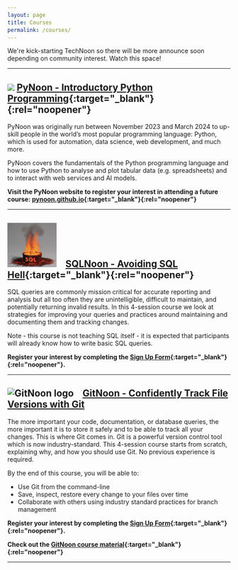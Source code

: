 ```yaml
---
layout: page
title: Courses
permalink: /courses/
---
```


We're kick-starting TechNoon so there will be more announce soon
depending on community interest. Watch this space!

---

## <img src="https://pynoon.github.io/_images/cooper.svg" height="100"> [PyNoon - Introductory Python Programming](https://pynoon.github.io/){:target="_blank"}{:rel="noopener"}

PyNoon was originally run between November 2023 and March 2024 to
up-skill people in the world’s most popular programming language:
Python, which is used for automation, data science, web development,
and much more.

PyNoon covers the fundamentals of the Python programming language and
how to use Python to analyse and plot tabular data (e.g. spreadsheets)
and to interact with web services and AI models.

**Visit the PyNoon website to register your interest in attending a
future course:
[pynoon.github.io](https://pynoon.github.io/){:target="_blank"}{:rel="noopener"}**

---

## <img src="/_images/course-images/sql-hell.png" height="100" style="margin-right: 15px;"> [SQLNoon - Avoiding SQL Hell](https://docs.google.com/forms/d/13CkfxWp7ZZVbQsJwtFcJ6err6JcqtRq9bU7JSx82izs/edit?ts=65f6602d){:target="_blank"}{:rel="noopener"}

SQL queries are commonly mission critical for accurate reporting and
analysis but all too often they are unintelligible, difficult to
maintain, and potentially returning invalid results. In this 4-session
course we look at strategies for improving your queries and practices
around maintaining and documenting them and tracking changes.

Note - this course is not teaching SQL itself - it is expected that
participants will already know how to write basic SQL queries.

**Register your interest by completing the [Sign Up
Form](https://docs.google.com/forms/d/13CkfxWp7ZZVbQsJwtFcJ6err6JcqtRq9bU7JSx82izs/edit?ts=65f6602d){:target="_blank"}{:rel="noopener"}.**

---

## <img src="https://technoon-org.github.io/gitnoon/gitnoon-logo.svg" alt="GitNoon logo" height="100" style="margin-right: 15px;"> [GitNoon - Confidently Track File Versions with Git](/gitnoon)

The more important your code, documentation, or database queries, the
more important it is to store it safely and to be able to track all
your changes. This is where Git comes in. Git is a powerful version
control tool which is now industry-standard. This 4-session course
starts from scratch, explaining why, and how you should use Git. No
previous experience is required.

By the end of this course, you will be able to:

* Use Git from the command-line
* Save, inspect, restore every change to your files over time
* Collaborate with others using industry standard practices for branch
  management

**Register your interest by completing the [Sign Up
Form](https://docs.google.com/forms/d/e/1FAIpQLSdmqZCS9Fe6wVGb8c_WLskKfjUNG0_3nJELIplfUF_v8_7cUw/viewform?usp=sf_link){:target="_blank"}{:rel="noopener"}.**

**Check out the [GitNoon course material](/gitnoon){:target="_blank"}{:rel="noopener"}**

---
